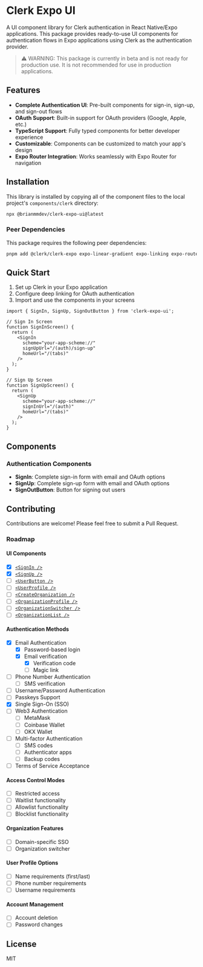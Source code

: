 # Clerk Expo UI

A UI component library for Clerk authentication in React Native/Expo applications. This package provides ready-to-use UI components for authentication flows in Expo applications using Clerk as the authentication provider.

> ⚠️ WARNING: This package is currently in beta and is not ready for production use. It is not recommended for use in production applications.

## Features

- **Complete Authentication UI**: Pre-built components for sign-in, sign-up, and sign-out flows
- **OAuth Support**: Built-in support for OAuth providers (Google, Apple, etc.)
- **TypeScript Support**: Fully typed components for better developer experience
- **Customizable**: Components can be customized to match your app's design
- **Expo Router Integration**: Works seamlessly with Expo Router for navigation

## Installation

This library is installed by copying all of the component files to the local project's `components/clerk` directory:

```bash
npx @brianmmdev/clerk-expo-ui@latest
```

### Peer Dependencies

This package requires the following peer dependencies:

```bash
pnpm add @clerk/clerk-expo expo-linear-gradient expo-linking expo-router expo-web-browser
```

## Quick Start

1. Set up Clerk in your Expo application
2. Configure deep linking for OAuth authentication
3. Import and use the components in your screens

```tsx
import { SignIn, SignUp, SignOutButton } from 'clerk-expo-ui';

// Sign In Screen
function SignInScreen() {
  return (
    <SignIn 
      scheme="your-app-scheme://" 
      signUpUrl="/(auth)/sign-up"
      homeUrl="/(tabs)"
    />
  );
}

// Sign Up Screen
function SignUpScreen() {
  return (
    <SignUp 
      scheme="your-app-scheme://" 
      signInUrl="/(auth)"
      homeUrl="/(tabs)"
    />
  );
}
```

## Components

### Authentication Components

- **SignIn**: Complete sign-in form with email and OAuth options
- **SignUp**: Complete sign-up form with email and OAuth options
- **SignOutButton**: Button for signing out users
  
## Contributing

Contributions are welcome! Please feel free to submit a Pull Request.

### Roadmap

#### UI Components
- [X]  [`<SignIn />`](https://clerk.com/docs/components/authentication/sign-in)
- [X]  [`<SignUp />`](https://clerk.com/docs/components/authentication/sign-up)
- [ ]  [`<UserButton />`](https://clerk.com/docs/components/user/user-button)
- [ ]  [`<UserProfile />`](https://clerk.com/docs/components/user/user-profile)
- [ ]  [`<CreateOrganization />`](https://clerk.com/docs/components/organization/create-organization)
- [ ]  [`<OrganizationProfile />`](https://clerk.com/docs/components/organization/organization-profile)
- [ ]  [`<OrganizationSwitcher />`](https://clerk.com/docs/components/organization/organization-switcher)
- [ ]  [`<OrganizationList />`](https://clerk.com/docs/components/organization/organization-list)

#### Authentication Methods
- [X] Email Authentication
  - [X] Password-based login
  - [X] Email verification
    - [X] Verification code
    - [ ] Magic link
- [ ] Phone Number Authentication
  - [ ] SMS verification
- [ ] Username/Password Authentication
- [ ] Passkeys Support
- [X] Single Sign-On (SSO)
- [ ] Web3 Authentication
  - [ ] MetaMask
  - [ ] Coinbase Wallet
  - [ ] OKX Wallet
- [ ] Multi-factor Authentication
  - [ ] SMS codes
  - [ ] Authenticator apps
  - [ ] Backup codes
- [ ] Terms of Service Acceptance

#### Access Control Modes
- [ ] Restricted access
- [ ] Waitlist functionality
- [ ] Allowlist functionality
- [ ] Blocklist functionality

#### Organization Features
- [ ] Domain-specific SSO
- [ ] Organization switcher

#### User Profile Options
- [ ] Name requirements (first/last)
- [ ] Phone number requirements
- [ ] Username requirements

#### Account Management
- [ ] Account deletion
- [ ] Password changes

## License

MIT
